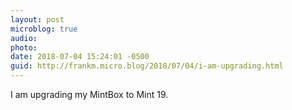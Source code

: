 ```yaml
---
layout: post
microblog: true
audio: 
photo: 
date: 2018-07-04 15:24:01 -0500
guid: http://frankm.micro.blog/2018/07/04/i-am-upgrading.html
---
```

I am upgrading my MintBox to Mint 19. 
